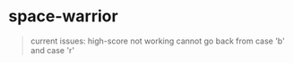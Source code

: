 # space-warrior


> current issues:
   > high-score not working
   > cannot go back from case 'b' and case 'r'